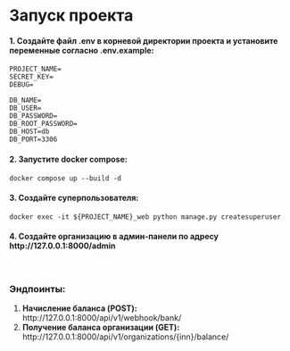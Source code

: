 #  Запуск проекта

<h4>
1. Создайте файл .env в корневой директории 
проекта и установите переменные согласно .env.example:
</h4>

```requirements
PROJECT_NAME=
SECRET_KEY=
DEBUG=

DB_NAME=
DB_USER=
DB_PASSWORD=
DB_ROOT_PASSWORD=
DB_HOST=db
DB_PORT=3306
```

<h4>
2. Запустите docker compose:
</h4>

```commandline
docker compose up --build -d
```

<h4>
3. Создайте суперпользователя:
</h4>

```commandline
docker exec -it ${PROJECT_NAME}_web python manage.py createsuperuser
```

<h4>
4. Создайте организацию в админ-панели по адресу http://127.0.0.1:8000/admin 
</h4>


<br>

<h3>Эндпоинты:</h3>
<ol>
<li><b>Начисление баланса (POST):</b> http://127.0.0.1:8000/api/v1/webhook/bank/</li>
<li><b>Получение баланса организации (GET):</b> http://127.0.0.1:8000/api/v1/organizations/{inn}/balance/</li>
</ol>